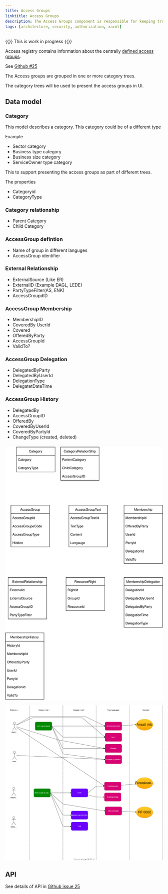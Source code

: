 ```yaml
---
title: Access Groups
linktitle: Access Groups
description: The Access Groups component is responsible for keeping track of membership of different Access Groups defined in Altinn. 
tags: [architecture, security, authorization, xacml]
---
```


{{<notice warning>}}
This is work in progress
{{</notice>}}

Access registry contains information about the centrally  [defined access groups](https://github.com/altinn/docs/blob/master/content/utviklingsguider/styring-av-tilgang/for-tjenesteeier/forslag-tilgangsgrupper.md). 

See [Github #25](https://github.com/Altinn/altinn-authorization/issues/25)

The Access groups are grouped in one or more category trees. 

The category trees will be used to present the access groups in UI.

## Data model

### Category

This model describes a category. This category could be of a different type

Example

- Sector category
- Business type category
- Business size category
- ServiceOwner type category

This to support presenting the access groups as part of different trees. 

The properties
- Categoryid
- CategoryType


### Category relationship

  - Parent Category
  - Child Category

### AccessGroup defintion

- Name of group in different languges
- AccessGroup identifier

### External Relationship

- ExternalSource (Like ER) 
- ExternalID (Example DAGL, LEDE)
- PartyTypeFilter(AS, ENK)
- AccessGroupdID 

### AccessGroup Membership

- MembershipID
- CoveredBy UserId
- Covered
- OfferedByParty
- AccessGroupId
- ValidTo?

### AccessGroup Delegation

- DelegatedByParty
- DelegatedByUserId
- DelegationType
- DelegatetDateTime

### AccessGroup History

- DelegatedBy
- AccessGroupID
- OfferedBy
- CoveredByUserId
- CoveredByPartyId
- ChangeType (created, deleted)

### 

![Hierar](dbmodel.drawio.svg "Db model")


![Hierar](hierchy.drawio.svg "Db model")


## API

See details of API in [Github issue 25](https://github.com/Altinn/altinn-authorization/issues/25)


